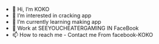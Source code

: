 - 👋 Hi, I’m KOKO
- 👀 I’m interested in cracking app
- 🌱 I’m currently learning making app
- 🚨 Work at SEEYOUCHEATERGAMING IN FaceBook
- 📫 How to reach me - Contact me From facebook-KOKO

<!---
koko245/koko245 is a ✨ special ✨ repository because its `README.md` (this file) appears on your GitHub profile.
You can click the Preview link to take a look at your changes.
--->
